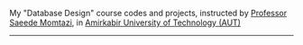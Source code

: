 My "Database Design" course codes and projects, instructed by <a href="https://aut.ac.ir/cv/2345/Saeede%20Momtazi" target="_blank">Professor Saeede Momtazi</a>, in <a href="https://aut.ac.ir/en/" target="_blank">Amirkabir University of Technology (AUT)</a>
<hr>
